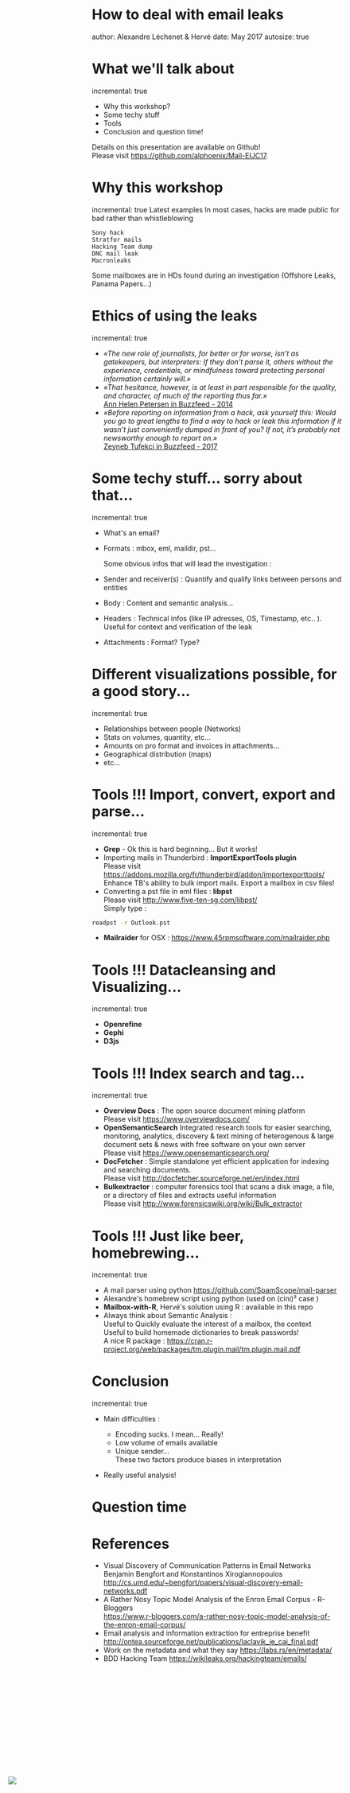 How to deal with email leaks
========================================================
author: Alexandre Léchenet & Hervé
date: May 2017
autosize: true


<style>
.midcenter {
    position: fixed;
    top: 100%;
    left: 50%;
}
</style>

<div class="midcenter" style="margin-left:-420px; margin-top:-350px;">
<img src="Slides-figure/EIJC17.png"></img>
</div>



What we'll talk about
========================================================
incremental: true

- Why this workshop?
- Some techy stuff
- Tools
- Conclusion and question time!

Details on this presentation are available on Github!</br>
Please visit <https://github.com/alphoenix/Mail-EIJC17>.

Why this workshop
========================================================
incremental: true
Latest examples
In most cases, hacks are made public for bad rather than whistleblowing

    Sony hack
    Stratfor mails
    Hacking Team dump
    DNC mail leak
    Macronleaks

Some mailboxes are in HDs found during an investigation (Offshore Leaks, Panama Papers...)

Ethics of using the leaks
========================================================
incremental: true

 - *«The new role of journalists, for better or for worse, isn’t as gatekeepers, but interpreters: If they don’t parse it, others without the experience, credentials, or mindfulness toward protecting personal information certainly will.»*
 - *«That hesitance, however, is at least in part responsible for the quality, and character, of much of the reporting thus far.»*</br>
 <a href='https://www.buzzfeed.com/annehelenpetersen/complicated-sony-ethics'>Ann Helen Petersen in Buzzfeed - 2014</a>
 - *«Before reporting on information from a hack, ask yourself this: Would you go to great lengths to find a way to hack or leak this information if it wasn’t just conveniently dumped in front of you? If not, it’s probably not newsworthy enough to report on.»*</br>
 <a href='https://www.buzzfeed.com/zeyneptufekci/dear-france-you-just-got-hacked-dont-make-the-same-mistakes'>Zeyneb Tufekci in Buzzfeed - 2017</a>


Some techy stuff... sorry about that...
========================================================
incremental: true

- What's an email?
- Formats : mbox, eml, maildir, pst...

  Some obvious infos that will lead the investigation :

- Sender and receiver(s) : Quantify and qualify links between persons and entities
- Body : Content and semantic analysis...
- Headers : Technical infos (like IP adresses, OS, Timestamp, etc.. ). Useful for context and verification of the leak
- Attachments : Format? Type? 

Different visualizations possible, for a good story...
========================================================
incremental: true

- Relationships between people (Networks)
- Stats on volumes, quantity, etc...
- Amounts on pro format and invoices in attachments...
- Geographical distribution (maps)
- etc...


Tools !!! Import, convert, export and parse...
========================================================
incremental: true
- <b>Grep</b> - Ok this is hard beginning... But it works!
- Importing mails in Thunderbird : <b>ImportExportTools plugin</b></br>
Please visit <https://addons.mozilla.org/fr/thunderbird/addon/importexporttools/>
Enhance TB's ability to bulk import mails. Export a mailbox in csv files!
- Converting a pst file in eml files : <b>libpst</b></br>
Please visit <http://www.five-ten-sg.com/libpst/></br>
Simply type :

```bash
readpst -r Outlook.pst
```
- <b>Mailraider</b> for OSX : <https://www.45rpmsoftware.com/mailraider.php>

Tools !!! Datacleansing and Visualizing...
========================================================
incremental: true
- <b>Openrefine</b>
- <b>Gephi</b>
- <b>D3js</b>


Tools !!! Index search and tag...
========================================================
incremental: true
- <b>Overview Docs</b> : The open source document mining platform
</br>Please visit <https://www.overviewdocs.com/></br>
- <b>OpenSemanticSearch</b> Integrated research tools for easier searching, monitoring, analytics, discovery & text mining of heterogenous & large document sets & news with free software on your own server
</br>Please visit <https://www.opensemanticsearch.org/></br>
- <b>DocFetcher</b> : Simple standalone yet efficient application for indexing and searching documents.
</br>Please visit <http://docfetcher.sourceforge.net/en/index.html>
- <b>Bulkextractor</b> : computer forensics tool that scans a disk image, a file, or a directory of files and extracts useful information </br>Please visit <http://www.forensicswiki.org/wiki/Bulk_extractor>

Tools !!! Just like beer, homebrewing...
========================================================
incremental: true
- A mail parser using python <https://github.com/SpamScope/mail-parser>
- Alexandre's homebrew script using python (used on (cini)² case )
- <b>Mailbox-with-R</b>, Hervé's solution using R : available in this repo
- Always think about Semantic Analysis : </br>
Useful to Quickly evaluate the interest of a mailbox, the context</br>
Useful to build homemade dictionaries to break passwords!</br>
A nice R package : <https://cran.r-project.org/web/packages/tm.plugin.mail/tm.plugin.mail.pdf>



Conclusion
========================================================
incremental: true
- Main difficulties : 

  - Encoding sucks. I mean... Really!
  - Low volume of emails available
  - Unique sender...</br>
    These two factors produce biases in interpretation

- Really useful analysis!

Question time
========================================================


References
========================================================
- Visual Discovery of Communication Patterns in Email Networks</br>
Benjamin Bengfort and Konstantinos Xirogiannopoulos </br> <http://cs.umd.edu/~bengfort/papers/visual-discovery-email-networks.pdf>
- A Rather Nosy Topic Model Analysis of the Enron Email Corpus - R-Bloggers</br> <https://www.r-bloggers.com/a-rather-nosy-topic-model-analysis-of-the-enron-email-corpus/>
- Email analysis and information extraction for entreprise benefit
<http://ontea.sourceforge.net/publications/laclavik_ie_cai_final.pdf>
- Work on the metadata and what they say
<https://labs.rs/en/metadata/>
- BDD Hacking Team
<https://wikileaks.org/hackingteam/emails/>

